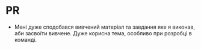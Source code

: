 # PR
* Мені дуже сподобався вивчений матеріал та завдання яке я виконав, аби засвоїти вивчене. Дуже корисна тема, особливо при розробці в команді. 
